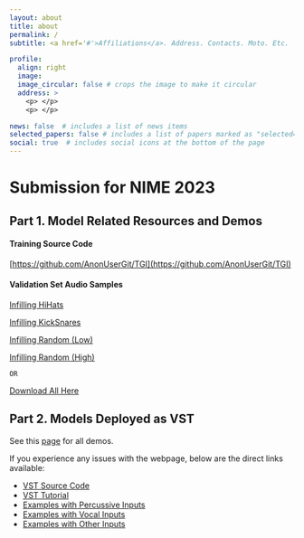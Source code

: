 ```yaml
---
layout: about
title: about
permalink: /
subtitle: <a href='#'>Affiliations</a>. Address. Contacts. Moto. Etc.

profile:
  align: right
  image:
  image_circular: false # crops the image to make it circular
  address: >
    <p> </p>
    <p> </p>

news: false  # includes a list of news items
selected_papers: false # includes a list of papers marked as "selected={true}"
social: true  # includes social icons at the bottom of the page
---
```



# Submission for NIME 2023



## Part 1. Model Related Resources and Demos

#### Training Source Code

[https://github.com/AnonUserGit/TGI](https://github.com/AnonUserGit/TGI)

#### Validation Set Audio Samples

[Infilling HiHats](https://anonusergit.github.io/projects/1_project/)

[Infilling KickSnares](https://anonusergit.github.io/projects/2_project/)

[Infilling Random (Low)](https://anonusergit.github.io/projects/3_project/)

[Infilling Random (High)](https://anonusergit.github.io/projects/4_project/)

`OR`

[Download All Here](https://github.com/AnonUserGit/AnonUserGit.github.io/tree/master/assets/wav)


## Part 2. Models Deployed as VST

See this [page](https://anonusergit.github.io/projects/5_project/) for all demos. 



If you experience any issues with the webpage, below are the direct links available:

- [VST Source Code](https://github.com/AnonUserGit/InfillingTransformerRealTime_VST)
- [VST Tutorial](https://youtu.be/wiLnZNYUAbM)
- [Examples with Percussive Inputs](https://youtu.be/Z9aIBfVUX5k)
- [Examples with Vocal Inputs](https://youtu.be/10RkT089cbA)
- [Examples with Other Inputs](https://youtu.be/EO8-uIbWGUI)
			

